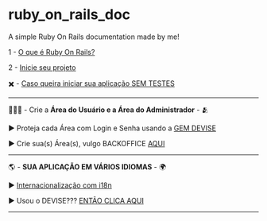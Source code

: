 # ruby_on_rails_doc
A simple Ruby On Rails documentation made by me!

1 - [O que é Ruby On Rails?](https://github.com/LeticiaBibiano/ruby_on_rails_doc/blob/main/o_que_e.md) 

2 - [Inicie seu projeto](https://github.com/LeticiaBibiano/ruby_on_rails_doc/blob/main/iniciando_um_projeto.md)

✖️ - [Caso queira iniciar sua aplicação SEM TESTES](https://github.com/LeticiaBibiano/ruby_on_rails_doc/blob/main/desabilitando_testes.md)

---

🧑‍🤝‍🧑 - Crie a **Área do Usuário e a Área do Administrador** - 🫂 

   ▶️ Proteja cada Área com Login e Senha usando a [GEM DEVISE](https://github.com/LeticiaBibiano/ruby_on_rails_doc/blob/main/gem_devise.md)
   
   ▶️ Crie sua(s) Área(s), vulgo BACKOFFICE [AQUI](https://github.com/LeticiaBibiano/ruby_on_rails_doc/blob/main/backoffice.md)

---

🌎 - **SUA APLICAÇ󠁮󠁧󠁿ÃO EM VÁRIOS IDIOMAS** - 🌍

   ▶️ [Internacionalização com i18n](https://github.com/LeticiaBibiano/ruby_on_rails_doc/blob/main/i18n.md)

   ▶️ Usou o DEVISE??? [ENTÃO CLICA AQUI](https://github.com/LeticiaBibiano/ruby_on_rails_doc/blob/main/i18n_devise.md)
   
---
